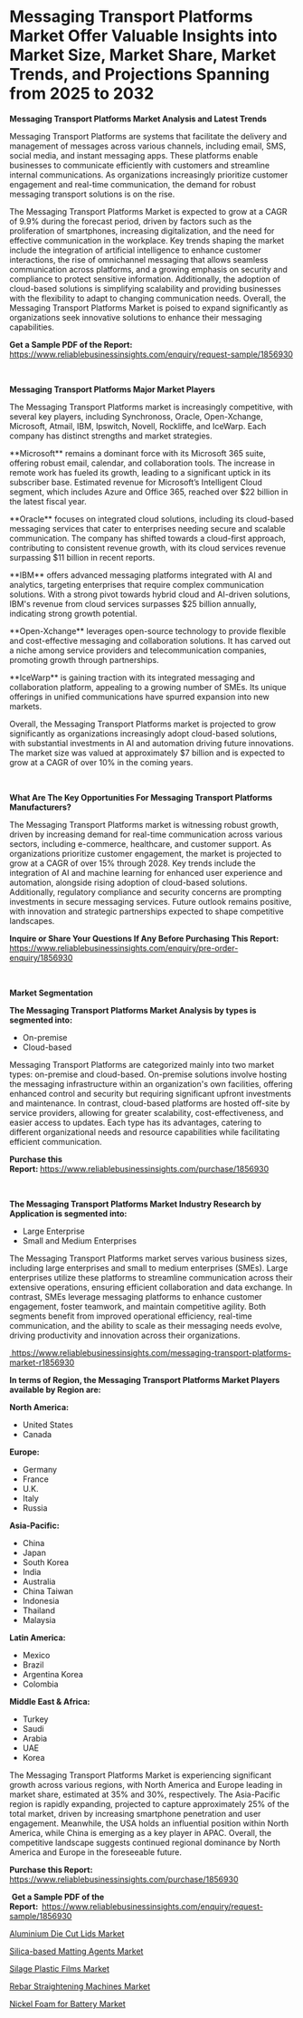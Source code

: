 <p><h1>Messaging Transport Platforms Market Offer Valuable Insights into Market Size, Market Share, Market Trends, and Projections Spanning from 2025 to 2032</h1></p><p><strong>Messaging Transport Platforms Market Analysis and Latest Trends</strong></p>
<p><p>Messaging Transport Platforms are systems that facilitate the delivery and management of messages across various channels, including email, SMS, social media, and instant messaging apps. These platforms enable businesses to communicate efficiently with customers and streamline internal communications. As organizations increasingly prioritize customer engagement and real-time communication, the demand for robust messaging transport solutions is on the rise.</p><p>The Messaging Transport Platforms Market is expected to grow at a CAGR of 9.9% during the forecast period, driven by factors such as the proliferation of smartphones, increasing digitalization, and the need for effective communication in the workplace. Key trends shaping the market include the integration of artificial intelligence to enhance customer interactions, the rise of omnichannel messaging that allows seamless communication across platforms, and a growing emphasis on security and compliance to protect sensitive information. Additionally, the adoption of cloud-based solutions is simplifying scalability and providing businesses with the flexibility to adapt to changing communication needs. Overall, the Messaging Transport Platforms Market is poised to expand significantly as organizations seek innovative solutions to enhance their messaging capabilities.</p></p>
<p><strong>Get a Sample PDF of the Report:&nbsp;</strong> <a href="https://www.reliablebusinessinsights.com/enquiry/request-sample/1856930?utm_campaign=1119&utm_medium=2&utm_source=Github&utm_content=ia&utm_term=08012025&utm_id=messaging-transport-platforms">https://www.reliablebusinessinsights.com/enquiry/request-sample/1856930</a></p>
<p>&nbsp;</p>
<p><strong>Messaging Transport Platforms Major Market Players</strong></p>
<p><p>The Messaging Transport Platforms market is increasingly competitive, with several key players, including Synchronoss, Oracle, Open-Xchange, Microsoft, Atmail, IBM, Ipswitch, Novell, Rockliffe, and IceWarp. Each company has distinct strengths and market strategies.</p><p>**Microsoft** remains a dominant force with its Microsoft 365 suite, offering robust email, calendar, and collaboration tools. The increase in remote work has fueled its growth, leading to a significant uptick in its subscriber base. Estimated revenue for Microsoft’s Intelligent Cloud segment, which includes Azure and Office 365, reached over $22 billion in the latest fiscal year.</p><p>**Oracle** focuses on integrated cloud solutions, including its cloud-based messaging services that cater to enterprises needing secure and scalable communication. The company has shifted towards a cloud-first approach, contributing to consistent revenue growth, with its cloud services revenue surpassing $11 billion in recent reports.</p><p>**IBM** offers advanced messaging platforms integrated with AI and analytics, targeting enterprises that require complex communication solutions. With a strong pivot towards hybrid cloud and AI-driven solutions, IBM's revenue from cloud services surpasses $25 billion annually, indicating strong growth potential.</p><p>**Open-Xchange** leverages open-source technology to provide flexible and cost-effective messaging and collaboration solutions. It has carved out a niche among service providers and telecommunication companies, promoting growth through partnerships.</p><p>**IceWarp** is gaining traction with its integrated messaging and collaboration platform, appealing to a growing number of SMEs. Its unique offerings in unified communications have spurred expansion into new markets.</p><p>Overall, the Messaging Transport Platforms market is projected to grow significantly as organizations increasingly adopt cloud-based solutions, with substantial investments in AI and automation driving future innovations. The market size was valued at approximately $7 billion and is expected to grow at a CAGR of over 10% in the coming years.</p></p>
<p>&nbsp;</p>
<p><strong>What Are The Key Opportunities For Messaging Transport Platforms Manufacturers?</strong></p>
<p><p>The Messaging Transport Platforms market is witnessing robust growth, driven by increasing demand for real-time communication across various sectors, including e-commerce, healthcare, and customer support. As organizations prioritize customer engagement, the market is projected to grow at a CAGR of over 15% through 2028. Key trends include the integration of AI and machine learning for enhanced user experience and automation, alongside rising adoption of cloud-based solutions. Additionally, regulatory compliance and security concerns are prompting investments in secure messaging services. Future outlook remains positive, with innovation and strategic partnerships expected to shape competitive landscapes.</p></p>
<p><strong>Inquire or Share Your Questions If Any Before Purchasing This Report:</strong> <a href="https://www.reliablebusinessinsights.com/enquiry/pre-order-enquiry/1856930?utm_campaign=1119&utm_medium=2&utm_source=Github&utm_content=ia&utm_term=08012025&utm_id=messaging-transport-platforms">https://www.reliablebusinessinsights.com/enquiry/pre-order-enquiry/1856930</a></p>
<p>&nbsp;</p>
<p><strong>Market Segmentation</strong></p>
<p><strong>The Messaging Transport Platforms Market Analysis by types is segmented into:</strong></p>
<p><ul><li>On-premise</li><li>Cloud-based</li></ul></p>
<p><p>Messaging Transport Platforms are categorized mainly into two market types: on-premise and cloud-based. On-premise solutions involve hosting the messaging infrastructure within an organization's own facilities, offering enhanced control and security but requiring significant upfront investments and maintenance. In contrast, cloud-based platforms are hosted off-site by service providers, allowing for greater scalability, cost-effectiveness, and easier access to updates. Each type has its advantages, catering to different organizational needs and resource capabilities while facilitating efficient communication.</p></p>
<p><strong>Purchase this Report:&nbsp;</strong><a href="https://www.reliablebusinessinsights.com/purchase/1856930?utm_campaign=1119&utm_medium=2&utm_source=Github&utm_content=ia&utm_term=08012025&utm_id=messaging-transport-platforms">https://www.reliablebusinessinsights.com/purchase/1856930</a></p>
<p>&nbsp;</p>
<p><strong>The Messaging Transport Platforms Market Industry Research by Application is segmented into:</strong></p>
<p><ul><li>Large Enterprise</li><li>Small and Medium Enterprises</li></ul></p>
<p><p>The Messaging Transport Platforms market serves various business sizes, including large enterprises and small to medium enterprises (SMEs). Large enterprises utilize these platforms to streamline communication across their extensive operations, ensuring efficient collaboration and data exchange. In contrast, SMEs leverage messaging platforms to enhance customer engagement, foster teamwork, and maintain competitive agility. Both segments benefit from improved operational efficiency, real-time communication, and the ability to scale as their messaging needs evolve, driving productivity and innovation across their organizations.</p></p>
<p><a href="https://www.reliablebusinessinsights.com/messaging-transport-platforms-market-r1856930?utm_campaign=1119&utm_medium=2&utm_source=Github&utm_content=ia&utm_term=08012025&utm_id=messaging-transport-platforms">&nbsp;https://www.reliablebusinessinsights.com/messaging-transport-platforms-market-r1856930</a></p>
<p><strong>In terms of Region, the Messaging Transport Platforms Market Players available by Region are:</strong></p>
<p>
    <p> <strong> North America: </strong>
        <ul>
            <li>United States</li>
            <li>Canada</li>
        </ul>
        </p> 
    <p> <strong> Europe: </strong>
        <ul>
            <li>Germany</li>
            <li>France</li>
            <li>U.K.</li>
            <li>Italy</li>
            <li>Russia</li>
        </ul>
        </p> 
    <p> <strong> Asia-Pacific: </strong>
        <ul>
            <li>China</li>
            <li>Japan</li>
            <li>South Korea</li>
            <li>India</li>
            <li>Australia</li>
            <li>China Taiwan</li>
            <li>Indonesia</li>
            <li>Thailand</li>
            <li>Malaysia</li>
        </ul>
        </p> 
    <p> <strong> Latin America: </strong>
        <ul>
            <li>Mexico</li>
            <li>Brazil</li>
            <li>Argentina Korea</li>
            <li>Colombia</li>
        </ul>
        </p> 
    <p> <strong> Middle East & Africa: </strong>
        <ul>
            <li>Turkey</li>
            <li>Saudi</li>
            <li>Arabia</li>
            <li>UAE</li>
            <li>Korea</li>
        </ul>
    </p>
    </p>
<p><p>The Messaging Transport Platforms Market is experiencing significant growth across various regions, with North America and Europe leading in market share, estimated at 35% and 30%, respectively. The Asia-Pacific region is rapidly expanding, projected to capture approximately 25% of the total market, driven by increasing smartphone penetration and user engagement. Meanwhile, the USA holds an influential position within North America, while China is emerging as a key player in APAC. Overall, the competitive landscape suggests continued regional dominance by North America and Europe in the foreseeable future.</p></p>
<p><strong>Purchase this Report: </strong><a href="https://www.reliablebusinessinsights.com/purchase/1856930?utm_campaign=1119&utm_medium=2&utm_source=Github&utm_content=ia&utm_term=08012025&utm_id=messaging-transport-platforms">https://www.reliablebusinessinsights.com/purchase/1856930</a></p>
<p>&nbsp;<strong>Get a Sample PDF of the Report:&nbsp;&nbsp;</strong><a href="https://www.reliablebusinessinsights.com/enquiry/request-sample/1856930?utm_campaign=1119&utm_medium=2&utm_source=Github&utm_content=ia&utm_term=08012025&utm_id=messaging-transport-platforms">https://www.reliablebusinessinsights.com/enquiry/request-sample/1856930</a></p>
<p><strong></strong></p>
<p><p><a href="https://github.com/irfadac/Market-Research-Report-List-5/blob/main/aluminium-die-cut-lids-market.md?utm_campaign=1119&utm_medium=2&utm_source=Github&utm_content=ia&utm_term=08012025&utm_id=messaging-transport-platforms">Aluminium Die Cut Lids Market</a></p><p><a href="https://www.linkedin.com/pulse/why-silica-based-matting-agents-market-thriving-97-cagr-through-kev0c?utm_campaign=1119&utm_medium=2&utm_source=Github&utm_content=ia&utm_term=08012025&utm_id=messaging-transport-platforms">Silica-based Matting Agents Market</a></p><p><a href="https://www.linkedin.com/pulse/comprehensive-growth-study-silage-plastic-films-market-cagr-y4yyf?utm_campaign=1119&utm_medium=2&utm_source=Github&utm_content=ia&utm_term=08012025&utm_id=messaging-transport-platforms">Silage Plastic Films Market</a></p><p><a href="https://www.linkedin.com/pulse/rebar-straightening-machines-market-size-forecast-2025-2032-npvjf?utm_campaign=1119&utm_medium=2&utm_source=Github&utm_content=ia&utm_term=08012025&utm_id=messaging-transport-platforms">Rebar Straightening Machines Market</a></p><p><a href="https://github.com/arnoldannice0/Market-Research-Report-List-1/blob/main/nickel-foam-for-battery-market.md?utm_campaign=1119&utm_medium=2&utm_source=Github&utm_content=ia&utm_term=08012025&utm_id=messaging-transport-platforms">Nickel Foam for Battery Market</a></p></p>